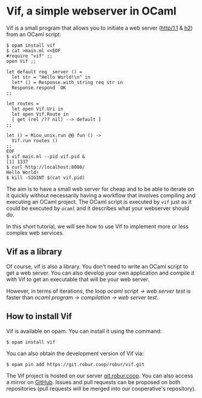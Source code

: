 # Vif, a simple webserver in OCaml

Vif is a small program that allows you to initiate a web server ([http/1.1][h1]
& [h2][h2]) from an OCaml script:
```shell
$ opam install vif
$ cat >main.ml <<EOF
#require "vif" ;;
open Vif ;;

let default req _server () =
  let str = "Hello World!\n" in
  let* () = Response.with_string req str in
  Response.respond `OK
;;

let routes =
  let open Vif.Uri in
  let open Vif.Route in
  [ get (rel /?? nil) --> default ]
;;

let () = Miou_unix.run @@ fun () ->
  Vif.run routes ()
;;
EOF
$ vif main.ml --pid vif.pid &
[1] 1337
$ curl http://localhost:8080/
Hello World!
$ kill -SIGINT $(cat vif.pid)
```

The aim is to have a small web server for cheap and to be able to iterate on it
quickly without necessarily having a workflow that involves compiling and
executing an OCaml project. The OCaml script is executed by `vif` just as it
could be executed by `ocaml` and it describes what your webserver should do.

In this short tutorial, we will see how to use Vif to implement more or less
complex web services.

## Vif as a library

Of course, vif is also a library. You don't need to write an OCaml script to
get a web server. You can also develop your own application and compile it with
Vif to get an executable that will be your web server.

However, in terms of iterations, the loop _ocaml script → web server test_ is
faster than _ocaml program → compilation → web server test_.

## How to install Vif

Vif is available on opam. You can install it using the command:
```shell
$ opam install vif
```

You can also obtain the development version of Vif via:
```shell
$ opam pin add https://git.robur.coop/robur/vif.git
```

The Vif project is hosted on our server [git.robur.coop][git.robur.coop]. You
can also access a mirror on [GitHub](https://github.com/robur-coop/vif). Issues
and pull requests can be proposed on both repositories (pull requests will be
merged into our cooperative's repository).

[h1]: https://github.com/robur-coop/ocaml-h1
[h2]: https://github.com/anmonteiro/ocaml-h2
[git.robur.coop]: https://git.robur.coop
